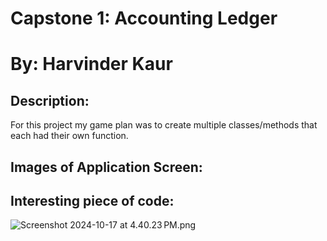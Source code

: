 # Capstone 1: Accounting Ledger 
# By: Harvinder Kaur

## Description: 
For this project my game plan was to create multiple classes/methods that each had their own function.


## Images of Application Screen: 


## Interesting piece of code:

![Screenshot 2024-10-17 at 4.40.23 PM.png](../../../../../../../var/folders/h0/5gsxmcc1231c9b1j1__w0y400000gn/T/TemporaryItems/NSIRD_screencaptureui_GHuaom/Screenshot%202024-10-17%20at%204.40.23%E2%80%AFPM.png)